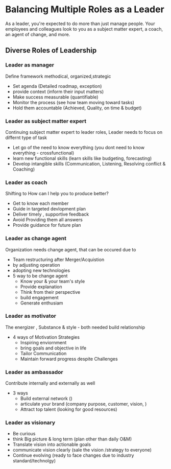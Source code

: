 # Balancing Multiple Roles as a Leader

As a leader, you're expected to do more than just manage people. Your employees and colleagues look to you as a subject matter expert, a coach, an agent of change, and more.

## Diverse Roles of Leadership

### Leader as manager 
Define framework methodical, organized,strategic 

- Set agenda (Detailed roadmap, exception)
- provide context (inform their input matters)
- Make success measurable (quantifiable)
- Monitor the process (see how team moving toward tasks)
- Hold them accountable (Achieved, Quality, on time & budget)

### Leader as subject matter expert 
Continuing subject matter expert to leader roles, Leader needs to focus on differnt type of task 

- Let go of the need to know everything (you dont need to know everything - crossfunctional)
- learn new functional skills (learn skills like budgeting, forecasting)
- Develop intangible skills (Communication, Listening, Resolving conflict & Coaching)

### Leader as coach 
Shifting to How can I help you to produce better?

- Get to know each member
- Guide in targeted devlopment plan
- Deliver timely , supportive feedback
- Avoid Providing them all answers
- Provide guidance for future plan

### Leader as change agent 
Organization needs change agent, that can be occured due to 
- Team restructuring after Merger/Acquistion
- by adjusting operation 
- adopting new technologies
- 5 way to be change agent 
  - Know your & your team's style
  - Provide explanation
  - Think from their perspective
  - build engagement
  - Generate enthusiam

### Leader as motivator 
The energizer , Substance & style - both needed build relationship
- 4 ways of Motivation Strategies 
  - Inspiring enviornment
  - bring goals and objective in life
  - Tailor Communication
  - Maintain forward progress despite Challenges

### Leader as ambassador 
Contribute internally and externally as well 
- 3 ways
  - Build external network ()
  - articulate your brand (company purpose, customer, vision, )
  - Attract top talent (looking for good resources)

### Leader as visionary 

- Be curious 
- think Big picture & long term (plan other than daily O&M)
- Translate vision into actionable goals
- communicate vision clearly (sale the vision /strategy to everyone) 
- Continue evolving (ready to face changes due to industry standard/technolgy)
  

